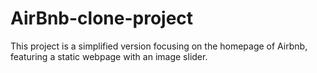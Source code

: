 # AirBnb-clone-project
This project is a simplified version focusing on the homepage of Airbnb, featuring a static webpage with an image slider.
